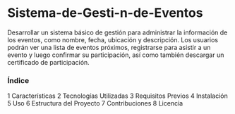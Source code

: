 # Sistema-de-Gesti-n-de-Eventos
Desarrollar un sistema básico de gestión para administrar la información de los eventos, como nombre, fecha, ubicación y descripción. Los usuarios podrán ver una lista de eventos próximos, registrarse para asistir a un evento y luego confirmar su participación, así como también descargar un certificado de participación.

### Índice
1 Características
2 Tecnologías Utilizadas
3 Requisitos Previos
4 Instalación
5 Uso
6 Estructura del Proyecto
7 Contribuciones
8 Licencia